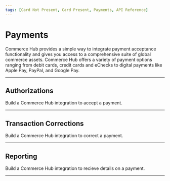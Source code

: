 ```yaml
---
tags: [Card Not Present, Card Present, Payments, API Reference]
---
```


# Payments

Commerce Hub provides a simple way to integrate payment acceptance functionality and gives you access to a comprehensive suite of global commerce assets. Commerce Hub offers a variety of payment options ranging from debit cards, credit cards and eChecks to digital payments like Apple Pay, PayPal, and Google Pay.

---

## Authorizations

Build a Commerce Hub integration to accept a payment.

<!-- type: row -->

<!-- type: card
title: Charges
description: Submit a request to authorize funds from a customer.
link: ?path=docs/Resources/API-Documents/Payments/Charges.md
-->

<!-- type: card
title: Captures
description: Submit a request to capture an existing pre-authorization from a charges request.
link: ?path=docs/Resources/API-Documents/Payments/Capture.md
-->

<!-- type: card
title: Reauthorize
description: Submit a request to reauthorize a charge where the original authorization has been released by the bank.
link: ?path=docs/Resources/Guides/Authorizations/Re-Auth.md
-->

<!-- type: row-end -->

---

## Transaction Corrections

Build a Commerce Hub integration to correct a payment.

<!-- type: row -->

<!-- type: card
title: Tagged Refunds
description: 
link: 
-->

<!-- type: card
title: Open Refunds
description: 
link: 
-->

<!-- type: card
title: Online Refunds
description: 
link:
-->

<!-- type: card
title: Cancels
description: 
link:
-->

<!-- type: row-end -->

---

## Reporting

Build a Commerce Hub integration to recieve details on a payment.

<!-- type: row -->

<!-- type: card
title: Inquiry
description: 
link: 
-->

<!-- type: row-end -->

---
